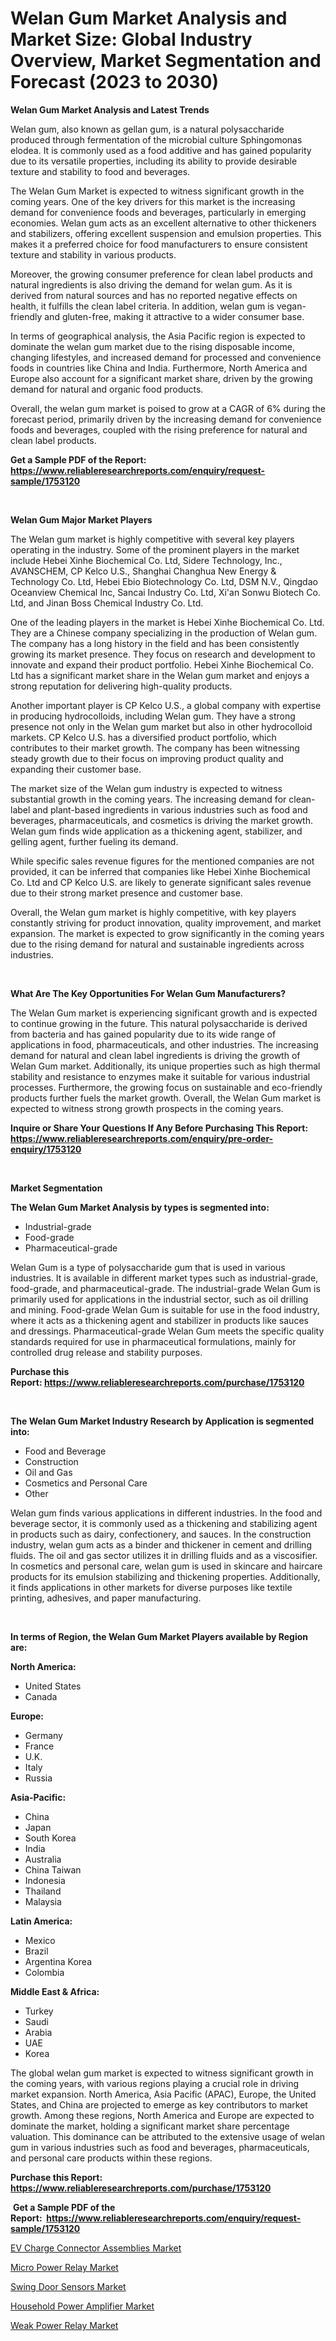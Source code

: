 <p><h1>Welan Gum Market Analysis and Market Size: Global Industry Overview, Market Segmentation and Forecast (2023 to 2030)</h1></p><p><strong>Welan Gum Market Analysis and Latest Trends</strong></p>
<p><p>Welan gum, also known as gellan gum, is a natural polysaccharide produced through fermentation of the microbial culture Sphingomonas elodea. It is commonly used as a food additive and has gained popularity due to its versatile properties, including its ability to provide desirable texture and stability to food and beverages.</p><p>The Welan Gum Market is expected to witness significant growth in the coming years. One of the key drivers for this market is the increasing demand for convenience foods and beverages, particularly in emerging economies. Welan gum acts as an excellent alternative to other thickeners and stabilizers, offering excellent suspension and emulsion properties. This makes it a preferred choice for food manufacturers to ensure consistent texture and stability in various products.</p><p>Moreover, the growing consumer preference for clean label products and natural ingredients is also driving the demand for welan gum. As it is derived from natural sources and has no reported negative effects on health, it fulfills the clean label criteria. In addition, welan gum is vegan-friendly and gluten-free, making it attractive to a wider consumer base.</p><p>In terms of geographical analysis, the Asia Pacific region is expected to dominate the welan gum market due to the rising disposable income, changing lifestyles, and increased demand for processed and convenience foods in countries like China and India. Furthermore, North America and Europe also account for a significant market share, driven by the growing demand for natural and organic food products.</p><p>Overall, the welan gum market is poised to grow at a CAGR of 6% during the forecast period, primarily driven by the increasing demand for convenience foods and beverages, coupled with the rising preference for natural and clean label products.</p></p>
<p><strong>Get a Sample PDF of the Report:&nbsp; <a href="https://www.reliableresearchreports.com/enquiry/request-sample/1753120">https://www.reliableresearchreports.com/enquiry/request-sample/1753120</a></strong></p>
<p>&nbsp;</p>
<p><strong>Welan Gum Major Market Players</strong></p>
<p><p>The Welan gum market is highly competitive with several key players operating in the industry. Some of the prominent players in the market include Hebei Xinhe Biochemical Co. Ltd, Sidere Technology, Inc., AVANSCHEM, CP Kelco U.S., Shanghai Changhua New Energy & Technology Co. Ltd, Hebei Ebio Biotechnology Co. Ltd, DSM N.V., Qingdao Oceanview Chemical Inc, Sancai Industry Co. Ltd, Xi'an Sonwu Biotech Co. Ltd, and Jinan Boss Chemical Industry Co. Ltd.</p><p>One of the leading players in the market is Hebei Xinhe Biochemical Co. Ltd. They are a Chinese company specializing in the production of Welan gum. The company has a long history in the field and has been consistently growing its market presence. They focus on research and development to innovate and expand their product portfolio. Hebei Xinhe Biochemical Co. Ltd has a significant market share in the Welan gum market and enjoys a strong reputation for delivering high-quality products.</p><p>Another important player is CP Kelco U.S., a global company with expertise in producing hydrocolloids, including Welan gum. They have a strong presence not only in the Welan gum market but also in other hydrocolloid markets. CP Kelco U.S. has a diversified product portfolio, which contributes to their market growth. The company has been witnessing steady growth due to their focus on improving product quality and expanding their customer base.</p><p>The market size of the Welan gum industry is expected to witness substantial growth in the coming years. The increasing demand for clean-label and plant-based ingredients in various industries such as food and beverages, pharmaceuticals, and cosmetics is driving the market growth. Welan gum finds wide application as a thickening agent, stabilizer, and gelling agent, further fueling its demand.</p><p>While specific sales revenue figures for the mentioned companies are not provided, it can be inferred that companies like Hebei Xinhe Biochemical Co. Ltd and CP Kelco U.S. are likely to generate significant sales revenue due to their strong market presence and customer base.</p><p>Overall, the Welan gum market is highly competitive, with key players constantly striving for product innovation, quality improvement, and market expansion. The market is expected to grow significantly in the coming years due to the rising demand for natural and sustainable ingredients across industries.</p></p>
<p>&nbsp;</p>
<p><strong>What Are The Key Opportunities For Welan Gum Manufacturers?</strong></p>
<p><p>The Welan Gum market is experiencing significant growth and is expected to continue growing in the future. This natural polysaccharide is derived from bacteria and has gained popularity due to its wide range of applications in food, pharmaceuticals, and other industries. The increasing demand for natural and clean label ingredients is driving the growth of Welan Gum market. Additionally, its unique properties such as high thermal stability and resistance to enzymes make it suitable for various industrial processes. Furthermore, the growing focus on sustainable and eco-friendly products further fuels the market growth. Overall, the Welan Gum market is expected to witness strong growth prospects in the coming years.</p></p>
<p><strong>Inquire or Share Your Questions If Any Before Purchasing This Report: <a href="https://www.reliableresearchreports.com/enquiry/pre-order-enquiry/1753120">https://www.reliableresearchreports.com/enquiry/pre-order-enquiry/1753120</a></strong></p>
<p>&nbsp;</p>
<p><strong>Market Segmentation</strong></p>
<p><strong>The Welan Gum Market Analysis by types is segmented into:</strong></p>
<p><ul><li>Industrial-grade</li><li>Food-grade</li><li>Pharmaceutical-grade</li></ul></p>
<p><p>Welan Gum is a type of polysaccharide gum that is used in various industries. It is available in different market types such as industrial-grade, food-grade, and pharmaceutical-grade. The industrial-grade Welan Gum is primarily used for applications in the industrial sector, such as oil drilling and mining. Food-grade Welan Gum is suitable for use in the food industry, where it acts as a thickening agent and stabilizer in products like sauces and dressings. Pharmaceutical-grade Welan Gum meets the specific quality standards required for use in pharmaceutical formulations, mainly for controlled drug release and stability purposes.</p></p>
<p><strong>Purchase this Report:&nbsp;<a href="https://www.reliableresearchreports.com/purchase/1753120">https://www.reliableresearchreports.com/purchase/1753120</a></strong></p>
<p>&nbsp;</p>
<p><strong>The Welan Gum Market Industry Research by Application is segmented into:</strong></p>
<p><ul><li>Food and Beverage</li><li>Construction</li><li>Oil and Gas</li><li>Cosmetics and Personal Care</li><li>Other</li></ul></p>
<p><p>Welan gum finds various applications in different industries. In the food and beverage sector, it is commonly used as a thickening and stabilizing agent in products such as dairy, confectionery, and sauces. In the construction industry, welan gum acts as a binder and thickener in cement and drilling fluids. The oil and gas sector utilizes it in drilling fluids and as a viscosifier. In cosmetics and personal care, welan gum is used in skincare and haircare products for its emulsion stabilizing and thickening properties. Additionally, it finds applications in other markets for diverse purposes like textile printing, adhesives, and paper manufacturing.</p></p>
<p>&nbsp;</p>
<p><strong>In terms of Region, the Welan Gum Market Players available by Region are:</strong></p>
<p>
    <p> <strong> North America: </strong>
        <ul>
            <li>United States</li>
            <li>Canada</li>
        </ul>
        </p> 
    <p> <strong> Europe: </strong>
        <ul>
            <li>Germany</li>
            <li>France</li>
            <li>U.K.</li>
            <li>Italy</li>
            <li>Russia</li>
        </ul>
        </p> 
    <p> <strong> Asia-Pacific: </strong>
        <ul>
            <li>China</li>
            <li>Japan</li>
            <li>South Korea</li>
            <li>India</li>
            <li>Australia</li>
            <li>China Taiwan</li>
            <li>Indonesia</li>
            <li>Thailand</li>
            <li>Malaysia</li>
        </ul>
        </p> 
    <p> <strong> Latin America: </strong>
        <ul>
            <li>Mexico</li>
            <li>Brazil</li>
            <li>Argentina Korea</li>
            <li>Colombia</li>
        </ul>
        </p> 
    <p> <strong> Middle East & Africa: </strong>
        <ul>
            <li>Turkey</li>
            <li>Saudi</li>
            <li>Arabia</li>
            <li>UAE</li>
            <li>Korea</li>
        </ul>
    </p>
    </p>
<p><p>The global welan gum market is expected to witness significant growth in the coming years, with various regions playing a crucial role in driving market expansion. North America, Asia Pacific (APAC), Europe, the United States, and China are projected to emerge as key contributors to market growth. Among these regions, North America and Europe are expected to dominate the market, holding a significant market share percentage valuation. This dominance can be attributed to the extensive usage of welan gum in various industries such as food and beverages, pharmaceuticals, and personal care products within these regions.</p></p>
<p><strong>Purchase this Report: <a href="https://www.reliableresearchreports.com/purchase/1753120">https://www.reliableresearchreports.com/purchase/1753120</a></strong></p>
<p>&nbsp;<strong>Get a Sample PDF of the Report:&nbsp;&nbsp;<a href="https://www.reliableresearchreports.com/enquiry/request-sample/1753120">https://www.reliableresearchreports.com/enquiry/request-sample/1753120</a></strong></p>
<p><strong></strong></p>
<p><p><a href="https://medium.com/@besaagolli28/ev-charge-connector-assemblies-market-size-market-outlook-and-market-forecast-2023-to-2030-ceaf80ef05bc">EV Charge Connector Assemblies Market</a></p><p><a href="https://medium.com/@dioncollins8227/micro-power-relay-market-comprehensive-assessment-by-type-application-and-geography-d814b9af6ce5">Micro Power Relay Market</a></p><p><a href="https://medium.com/@albanaduro2018/swing-door-sensors-market-trends-forecast-and-competitive-analysis-to-2030-825323418d19">Swing Door Sensors Market</a></p><p><a href="https://medium.com/@loretadervishi2013/household-power-amplifier-market-share-evolution-and-market-growth-trends-2023-2030-fcd84e36314d">Household Power Amplifier Market</a></p><p><a href="https://medium.com/@entelabrahimi1961/weak-power-relay-market-the-key-to-successful-business-strategy-forecast-till-2030-10ec2ae40453">Weak Power Relay Market</a></p></p>
